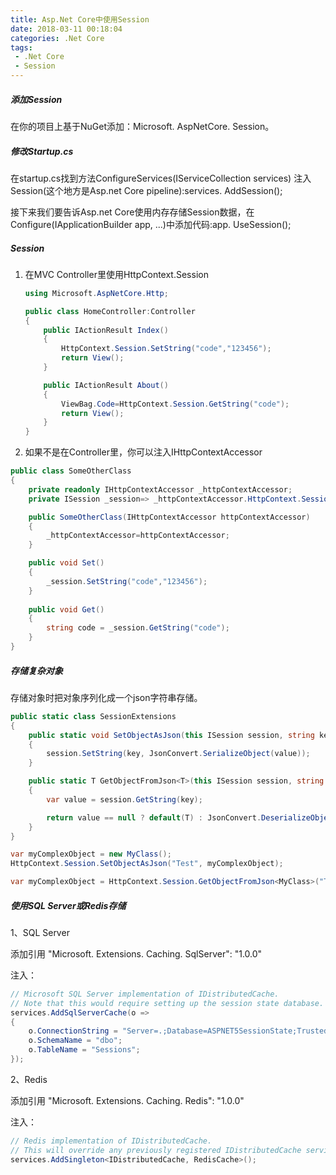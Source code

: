 ```yaml
---
title: Asp.Net Core中使用Session
date: 2018-03-11 00:18:04
categories: .Net Core
tags:
 - .Net Core
 - Session
---
```


##### 添加Session

在你的项目上基于NuGet添加：Microsoft. AspNetCore. Session。
<!--more-->

##### 修改Startup.cs

在startup.cs找到方法ConfigureServices(IServiceCollection services) 注入Session(这个地方是Asp.net Core pipeline):services. AddSession();

接下来我们要告诉Asp.net Core使用内存存储Session数据，在Configure(IApplicationBuilder app, ...)中添加代码:app. UseSession();

##### Session

1. 在MVC Controller里使用HttpContext.Session

    ```cs
    using Microsoft.AspNetCore.Http;

    public class HomeController:Controller
    {
        public IActionResult Index()
        {
            HttpContext.Session.SetString("code","123456");
            return View();  
        }

        public IActionResult About()
        {
            ViewBag.Code=HttpContext.Session.GetString("code");
            return View();
        }
    }
    ```

2. 如果不是在Controller里，你可以注入IHttpContextAccessor

```cs
public class SomeOtherClass
{
    private readonly IHttpContextAccessor _httpContextAccessor;
    private ISession _session=> _httpContextAccessor.HttpContext.Session;

    public SomeOtherClass(IHttpContextAccessor httpContextAccessor)
    {
        _httpContextAccessor=httpContextAccessor;
    }

    public void Set()
    {
        _session.SetString("code","123456");
    }
    
    public void Get()
    {
        string code = _session.GetString("code");
    }
}
```

##### 存储复杂对象

存储对象时把对象序列化成一个json字符串存储。

```cs
public static class SessionExtensions
{
    public static void SetObjectAsJson(this ISession session, string key, object value)
    {
        session.SetString(key, JsonConvert.SerializeObject(value));
    }

    public static T GetObjectFromJson<T>(this ISession session, string key)
    {
        var value = session.GetString(key);

        return value == null ? default(T) : JsonConvert.DeserializeObject<T>(value);
    }
}
```

```cs
var myComplexObject = new MyClass();
HttpContext.Session.SetObjectAsJson("Test", myComplexObject);

var myComplexObject = HttpContext.Session.GetObjectFromJson<MyClass>("Test");
```

##### 使用SQL Server或Redis存储

1、SQL Server

添加引用  "Microsoft. Extensions. Caching. SqlServer": "1.0.0"

注入：

```cs
// Microsoft SQL Server implementation of IDistributedCache.
// Note that this would require setting up the session state database.
services.AddSqlServerCache(o =>
{
    o.ConnectionString = "Server=.;Database=ASPNET5SessionState;Trusted_Connection=True;";
    o.SchemaName = "dbo";
    o.TableName = "Sessions";
});
```

2、Redis

添加引用   "Microsoft. Extensions. Caching. Redis": "1.0.0"

注入：

```cs
// Redis implementation of IDistributedCache.
// This will override any previously registered IDistributedCache service.
services.AddSingleton<IDistributedCache, RedisCache>();
```
